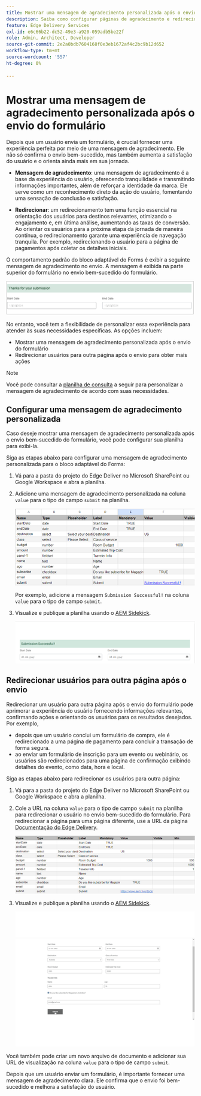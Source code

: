 ```yaml
---
title: Mostrar uma mensagem de agradecimento personalizada após o envio do formulário
description: Saiba como configurar páginas de agradecimento e redirecionamento para o Bloqueio do Forms para otimizar a experiência do usuário e simplificar as jornadas do usuário.
feature: Edge Delivery Services
exl-id: e6c66b22-dc52-49e3-a920-059adb5be22f
role: Admin, Architect, Developer
source-git-commit: 2e2a0bdb7604168f0e3eb1672af4c2bc9b12d652
workflow-type: tm+mt
source-wordcount: '557'
ht-degree: 0%

---
```


# Mostrar uma mensagem de agradecimento personalizada após o envio do formulário

Depois que um usuário envia um formulário, é crucial fornecer uma experiência perfeita por meio de uma mensagem de agradecimento. Ele não só confirma o envio bem-sucedido, mas também aumenta a satisfação do usuário e o orienta ainda mais em sua jornada.

- **Mensagem de agradecimento**: uma mensagem de agradecimento é a base da experiência do usuário, oferecendo tranquilidade e transmitindo informações importantes, além de reforçar a identidade da marca. Ele serve como um reconhecimento direto da ação do usuário, fomentando uma sensação de conclusão e satisfação.

- **Redirecionar**: um redirecionamento tem uma função essencial na orientação dos usuários para destinos relevantes, otimizando o engajamento e, em última análise, aumentando as taxas de conversão. Ao orientar os usuários para a próxima etapa da jornada de maneira contínua, o redirecionamento garante uma experiência de navegação tranquila. Por exemplo, redirecionando o usuário para a página de pagamentos após coletar os detalhes iniciais.

O comportamento padrão do bloco adaptável do Forms é exibir a seguinte mensagem de agradecimento no envio. A mensagem é exibida na parte superior do formulário no envio bem-sucedido do formulário.

![mensagem de agradecimento padrão](/help/edge/assets/thank-you-message.png)

No entanto, você tem a flexibilidade de personalizar essa experiência para atender às suas necessidades específicas. As opções incluem:

- Mostrar uma mensagem de agradecimento personalizada após o envio do formulário
- Redirecionar usuários para outra página após o envio para obter mais ações

>[!NOTE]
>
> Você pode consultar a [planilha de consulta](/help/edge/docs/forms/assets/enquiry.xlsx) a seguir para personalizar a mensagem de agradecimento de acordo com suas necessidades.

## Configurar uma mensagem de agradecimento personalizada

Caso deseje mostrar uma mensagem de agradecimento personalizada após o envio bem-sucedido do formulário, você pode configurar sua planilha para exibi-la.

Siga as etapas abaixo para configurar uma mensagem de agradecimento personalizada para o bloco adaptável do Forms:

1. Vá para a pasta do projeto do Edge Deliver no Microsoft SharePoint ou Google Workspace e abra a planilha.
1. Adicione uma mensagem de agradecimento personalizada na coluna `value` para o tipo de campo `submit` na planilha.

   ![Mensagem de agradecimento personalizada](/help/edge/docs/forms/assets/thankyou-custommessage.png)

   Por exemplo, adicione a mensagem `Submission Successful!` na coluna `value` para o tipo de campo `submit`.

1. Visualize e publique a planilha usando o [AEM Sidekick](https://www.aem.live/developer/tutorial#preview-and-publish-your-content).

   ![Mensagem de agradecimento personalizada](/help/edge/docs/forms/assets/customized-thank-you-message.png)

## Redirecionar usuários para outra página após o envio

Redirecionar um usuário para outra página após o envio do formulário pode aprimorar a experiência do usuário fornecendo informações relevantes, confirmando ações e orientando os usuários para os resultados desejados. Por exemplo,

- depois que um usuário conclui um formulário de compra, ele é redirecionado a uma página de pagamento para concluir a transação de forma segura.
- ao enviar um formulário de inscrição para um evento ou webinário, os usuários são redirecionados para uma página de confirmação exibindo detalhes do evento, como data, hora e local.

Siga as etapas abaixo para redirecionar os usuários para outra página:

1. Vá para a pasta do projeto do Edge Deliver no Microsoft SharePoint ou Google Workspace e abra a planilha.
1. Cole a URL na coluna `value` para o tipo de campo `submit` na planilha para redirecionar o usuário no envio bem-sucedido do formulário.
Para redirecionar a página para uma página diferente, use a URL da página [Documentação do Edge Delivery](https://www.aem.live/docs/).

   ![URL de redirecionamento de agradecimento](/help/edge/docs/forms/assets/thankyou-redirecturl.png)

1. Visualize e publique a planilha usando o [AEM Sidekick](https://www.aem.live/developer/tutorial#preview-and-publish-your-content).

   ![Redirecionar mensagem de agradecimento](/help/edge/docs/forms/assets/thankyou-redirectpage.gif)

Você também pode criar um novo arquivo de documento e adicionar sua URL de visualização na coluna `value` para o tipo de campo `submit`.

Depois que um usuário enviar um formulário, é importante fornecer uma mensagem de agradecimento clara. Ele confirma que o envio foi bem-sucedido e melhora a satisfação do usuário.

